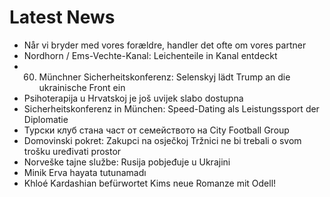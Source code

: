 # Latest News
-  Når vi bryder med vores forældre, handler det ofte om vores partner
-  Nordhorn / Ems-Vechte-Kanal: Leichenteile in Kanal entdeckt
-  60. Münchner Sicherheitskonferenz: Selenskyj lädt Trump an die ukrainische Front ein
-  Psihoterapija u Hrvatskoj je još uvijek slabo dostupna
-  Sicherheitskonferenz in München: Speed-Dating als Leistungssport der Diplomatie
-  Турски клуб стана част от семейството на City Football Group
-  Domovinski pokret: Zakupci na osječkoj Tržnici ne bi trebali o svom trošku uređivati prostor
-  Norveške tajne službe: Rusija pobjeđuje u Ukrajini
-  Minik Erva hayata tutunamadı
-  Khloé Kardashian befürwortet Kims neue Romanze mit Odell!
